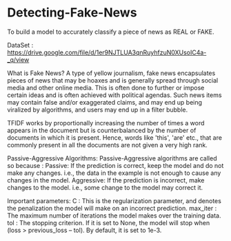 # Detecting-Fake-News
To build a model to accurately classify a piece of news as REAL or FAKE.

DataSet : https://drive.google.com/file/d/1er9NJTLUA3qnRuyhfzuN0XUsoIC4a-_q/view

What is Fake News?
A type of yellow journalism, fake news encapsulates pieces of news that may be hoaxes and is generally spread through social media and other online media. This is often done to further or impose certain ideas and is often achieved with political agendas. Such news items may contain false and/or exaggerated claims, and may end up being viralized by algorithms, and users may end up in a filter bubble.

TFIDF works by proportionally increasing the number of times a word appears in the document but is counterbalanced by the number of documents in which it is present. Hence, words like 'this', 'are' etc., that are commonly present in all the documents are not given a very high rank.

Passive-Aggressive Algorithms:
Passive-Aggressive algorithms are called so because :
Passive: If the prediction is correct, keep the model and do not make any changes. i.e., the data in the example is not enough to cause any changes in the model. 
Aggressive: If the prediction is incorrect, make changes to the model. i.e., some change to the model may correct it.

Important parameters:
C : This is the regularization parameter, and denotes the penalization the model will make on an incorrect prediction.
max_iter : The maximum number of iterations the model makes over the training data.
tol : The stopping criterion. If it is set to None, the model will stop when (loss > previous_loss  –  tol). By default, it is set to 1e-3.
